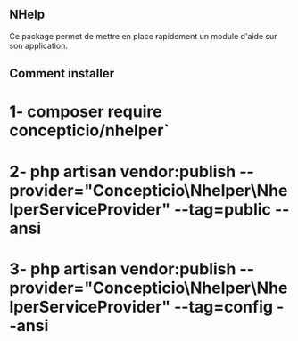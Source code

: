 ## NHelp
Ce package permet de mettre en place rapidement un module d'aide sur son application.

## Comment installer

# 1- composer require concepticio/nhelper`

# 2- php artisan vendor:publish --provider="Concepticio\Nhelper\NhelperServiceProvider" --tag=public --ansi

# 3- php artisan vendor:publish  --provider="Concepticio\Nhelper\NhelperServiceProvider" --tag=config --ansi